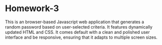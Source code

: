 # Homework-3

This is an browser-based Javascript web application that generates a random password based on user-selected criteria. It features dynamically updated HTML and CSS. It comes default with a clean and polished user interface and be responsive, ensuring that it adapts to multiple screen sizes.
